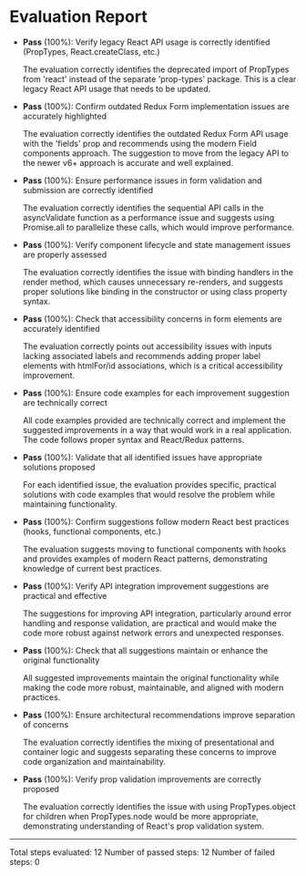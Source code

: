 # Evaluation Report

- **Pass** (100%): Verify legacy React API usage is correctly identified (PropTypes, React.createClass, etc.)
  
  The evaluation correctly identifies the deprecated import of PropTypes from 'react' instead of the separate 'prop-types' package. This is a clear legacy React API usage that needs to be updated.

- **Pass** (100%): Confirm outdated Redux Form implementation issues are accurately highlighted
  
  The evaluation correctly identifies the outdated Redux Form API usage with the 'fields' prop and recommends using the modern Field components approach. The suggestion to move from the legacy API to the newer v6+ approach is accurate and well explained.

- **Pass** (100%): Ensure performance issues in form validation and submission are correctly identified
  
  The evaluation correctly identifies the sequential API calls in the asyncValidate function as a performance issue and suggests using Promise.all to parallelize these calls, which would improve performance.

- **Pass** (100%): Verify component lifecycle and state management issues are properly assessed
  
  The evaluation correctly identifies the issue with binding handlers in the render method, which causes unnecessary re-renders, and suggests proper solutions like binding in the constructor or using class property syntax.

- **Pass** (100%): Check that accessibility concerns in form elements are accurately identified
  
  The evaluation correctly points out accessibility issues with inputs lacking associated labels and recommends adding proper label elements with htmlFor/id associations, which is a critical accessibility improvement.

- **Pass** (100%): Ensure code examples for each improvement suggestion are technically correct
  
  All code examples provided are technically correct and implement the suggested improvements in a way that would work in a real application. The code follows proper syntax and React/Redux patterns.

- **Pass** (100%): Validate that all identified issues have appropriate solutions proposed
  
  For each identified issue, the evaluation provides specific, practical solutions with code examples that would resolve the problem while maintaining functionality.

- **Pass** (100%): Confirm suggestions follow modern React best practices (hooks, functional components, etc.)
  
  The evaluation suggests moving to functional components with hooks and provides examples of modern React patterns, demonstrating knowledge of current best practices.

- **Pass** (100%): Verify API integration improvement suggestions are practical and effective
  
  The suggestions for improving API integration, particularly around error handling and response validation, are practical and would make the code more robust against network errors and unexpected responses.

- **Pass** (100%): Check that all suggestions maintain or enhance the original functionality
  
  All suggested improvements maintain the original functionality while making the code more robust, maintainable, and aligned with modern practices.

- **Pass** (100%): Ensure architectural recommendations improve separation of concerns
  
  The evaluation correctly identifies the mixing of presentational and container logic and suggests separating these concerns to improve code organization and maintainability.

- **Pass** (100%): Verify prop validation improvements are correctly proposed
  
  The evaluation correctly identifies the issue with using PropTypes.object for children when PropTypes.node would be more appropriate, demonstrating understanding of React's prop validation system.

---

Total steps evaluated: 12
Number of passed steps: 12
Number of failed steps: 0